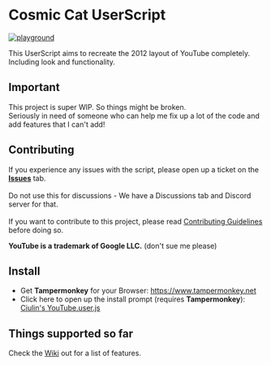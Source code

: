 # Cosmic Cat UserScript
[![playground](https://discordapp.com/api/guilds/996349883663523881/widget.png?style=shield)](https://discord.gg/cs6ccRKmjx)

This UserScript aims to recreate the 2012 layout of YouTube completely. Including look and functionality.

## Important
This project is super WIP. So things might be broken.<br/>
Seriously in need of someone who can help me fix up a lot of the code and add features that I can't add!

## Contributing
If you experience any issues with the script, please open up a ticket on the [**Issues**](https://github.com/ciulinuwu/cosmic-cat/issues/new/choose) tab.</br></br>
Do not use this for discussions - We have a Discussions tab and Discord server for that.</br></br>
If you want to contribute to this project, please read [Contributing Guidelines](https://github.com/ciulinuwu/cosmic-cat/blob/master/CONTRIBUTING.md) before doing so.

**YouTube is a trademark of Google LLC.** (don't sue me please)

## Install
- Get **Tampermonkey** for your Browser: https://www.tampermonkey.net<br/>
- Click here to open up the install prompt (requires **Tampermonkey**): [Ciulin's YouTube.user.js](https://github.com/ciulinuwu/cosmic-cat/raw/main/cosmic-cat.user.js)

## Things supported so far
Check the [Wiki](https://github.com/ciulinuwu/cosmic-cat/wiki/) out for a list of features.
